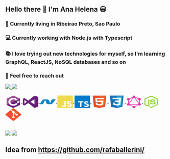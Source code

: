 ## Hello there 👋 I'm Ana Helena :smiley:
### :round_pushpin: Currently living in Ribeirao Preto, Sao Paulo
### :computer: Currently working with Node.js with Typescript
### :books: I love trying out new technologies for myself, so I'm learning GraphQL, ReactJS, NoSQL databases and so on
### :email: Feel free to reach out

<a href="https://github.com/anahelenasilva">
  <img height="180em" src="https://github-readme-stats-eight-theta.vercel.app/api?username=anahelenasilva&show_icons=true&theme=dracula&include_all_commits=true&count_private=true"/>
  <img height="180em" src="https://github-readme-stats-eight-theta.vercel.app/api/top-langs/?username=anahelenasilva&layout=compact&langs_count=10&theme=dracula&hide=java,pascal,powershell,puppet"/>
 <!-- <img height="180em" width="45%" src="https://github-readme-stats.vercel.app/api/wakatime?username=anahelena" /> -->
<div>
<div style="display: inline_block"><br>
  <img align="center" alt="Ana-Csharp" height="40" width="50" src="https://raw.githubusercontent.com/devicons/devicon/master/icons/csharp/csharp-original.svg">
  <img align="center" alt="Ana-VS" height="40" width="50" src="https://raw.githubusercontent.com/devicons/devicon/master/icons/visualstudio/visualstudio-plain.svg">
  <img align="center" alt="Ana-DotNet" height="40" width="50" src="https://raw.githubusercontent.com/devicons/devicon/master/icons/dot-net/dot-net-plain.svg">
<!--  <img align="center" alt="Ana-MSSQL" height="40" width="50" src="https://raw.githubusercontent.com/devicons/devicon/master/icons/microsoftsqlserver/microsoftsqlserver-plain.svg">-->
  <img align="center" alt="Ana-JS" height="40" width="50" src="https://raw.githubusercontent.com/devicons/devicon/master/icons/javascript/javascript-plain.svg">
  <img align="center" alt="Ana-TS" height="40" width="50" src="https://raw.githubusercontent.com/devicons/devicon/master/icons/typescript/typescript-plain.svg">
  <img align="center" alt="Ana-HTML" height="40" width="50" src="https://raw.githubusercontent.com/devicons/devicon/master/icons/html5/html5-original.svg">
  <img align="center" alt="Ana-CSS" height="40" width="50" src="https://raw.githubusercontent.com/devicons/devicon/master/icons/css3/css3-original.svg">
  <img align="center" alt="Ana-GraphQL" height="40" width="50" src="https://raw.githubusercontent.com/devicons/devicon/master/icons/graphql/graphql-plain.svg">
  <img align="center" alt="Ana-NodeJS" height="40" width="50" src="https://raw.githubusercontent.com/devicons/devicon/master/icons/nodejs/nodejs-plain.svg">
  <img align="center" alt="Ana-Git" height="40" width="50" src="https://raw.githubusercontent.com/devicons/devicon/master/icons/git/git-plain.svg">
</div>
  
  ##
  
  <div>
  <a href = "mailto: anahelenarp@hotmail.com"><img src="https://img.shields.io/badge/-Hotmail-%23EA4335?style=for-the-badge&logo=microsoft-outlook&logoColor=white&color=blue" target="_blank"></a>
  <a href="https://www.linkedin.com/in/anahelenasilva" target="_blank"><img src="https://img.shields.io/badge/-LinkedIn-%230077B5?style=for-the-badge&logo=linkedin&logoColor=white" target="_blank"></a>
</div>

##


## Idea from <a href="https://github.com/rafaballerini/" target="_blank">https://github.com/rafaballerini/</a>  

 
